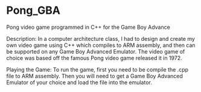 # Pong_GBA
Pong video game programmed in C++ for the Game Boy Advance

Description:
In a computer architecture class, I had to design and create my own video game using C++ which compiles to ARM assembly, and then can be supported on any Game Boy Advanced Emulator. 
The video game of choice was based off the famous Pong video game released it in 1972.

Playing the Game:
To run the game, first you need to be compile the .cpp file to ARM assembly.
Then you will need to get a Game Boy Advanced Emulator of your choice and load the file into the emulator.
